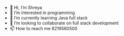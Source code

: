 - 👋 Hi, I’m Shreya
- 👀 I’m interested in programming
- 🌱 I’m currently learning Java full stack
- 💞️ I’m looking to collaborate on full stack development
- 📫 How to reach me 8219560500

<!---
sb4754/sb4754 is a ✨ special ✨ repository because its `README.md` (this file) appears on your GitHub profile.
You can click the Preview link to take a look at your changes.
--->
